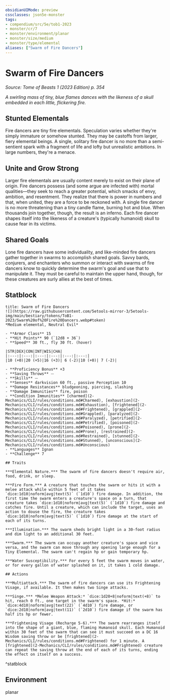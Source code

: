 ```yaml
---
obsidianUIMode: preview
cssclasses: json5e-monster
tags:
- compendium/src/5e/tob1-2023
- monster/cr/7
- monster/environment/planar
- monster/size/medium
- monster/type/elemental
aliases: ["Swarm of Fire Dancers"]
---
```

# Swarm of Fire Dancers
*Source: Tome of Beasts 1 (2023 Edition) p. 354*  

*A swirling mass of tiny, blue flames dances with the likeness of a skull embedded in each little, flickering fire.*

## Stunted Elementals

Fire dancers are tiny fire elementals. Speculation varies whether they're simply immature or somehow stunted. They may be castoffs from larger, fiery elemental beings. A single, solitary fire dancer is no more than a semi-sentient spark with a fragment of life and lofty but unrealistic ambitions. In large numbers, they're a menace.

## Unite and Grow Strong

Larger fire elementals are usually content merely to exist on their plane of origin. Fire dancers possess (and some argue are infected with) mortal qualities—they seek to reach a greater potential, which smacks of envy, ambition, and resentment. They realize that there is power in numbers and that, when united, they are a force to be reckoned with. A single fire dancer is no more threatening than a tiny candle flame, burning hot and blue. When thousands join together, though, the result is an inferno. Each fire dancer shapes itself into the likeness of a creature's (typically humanoid) skull to cause fear in its victims.

## Shared Goals

Lone fire dancers have some individuality, and like-minded fire dancers gather together in swarms to accomplish shared goals. Savvy bards, conjurers, and enchanters who summon or interact with swarms of fire dancers know to quickly determine the swarm's goal and use that to manipulate it. They must be careful to maintain the upper hand, though, for these creatures are surly allies at the best of times.

## Statblock

```ad-statblock
title: Swarm of Fire Dancers
![](https://raw.githubusercontent.com/5etools-mirror-3/5etools-img/main/bestiary/tokens/ToB1-2023/Swarm%20of%20Fire%20Dancers.webp#token)
*Medium elemental, Neutral Evil*

- **Armor Class** 15
- **Hit Points** 90 (`12d8 + 36`)
- **Speed** 30 ft., fly 30 ft. (hover)

|STR|DEX|CON|INT|WIS|CHA|
|:---:|:---:|:---:|:---:|:---:|:---:|
|10 (+0)|20 (+5)|16 (+3)| 6 (-2)|10 (+0)| 7 (-2)|

- **Proficiency Bonus** +3
- **Saving Throws** ⏤
- **Skills** ⏤
- **Senses** darkvision 60 ft., passive Perception 10
- **Damage Resistances** bludgeoning, piercing, slashing
- **Damage Immunities** fire, poison
- **Condition Immunities** [charmed](2-Mechanics/CLI/rules/conditions.md#Charmed), [exhaustion](2-Mechanics/CLI/rules/conditions.md#Exhaustion), [frightened](2-Mechanics/CLI/rules/conditions.md#Frightened), [grappled](2-Mechanics/CLI/rules/conditions.md#Grappled), [paralyzed](2-Mechanics/CLI/rules/conditions.md#Paralyzed), [petrified](2-Mechanics/CLI/rules/conditions.md#Petrified), [poisoned](2-Mechanics/CLI/rules/conditions.md#Poisoned), [prone](2-Mechanics/CLI/rules/conditions.md#Prone), [restrained](2-Mechanics/CLI/rules/conditions.md#Restrained), [stunned](2-Mechanics/CLI/rules/conditions.md#Stunned), [unconscious](2-Mechanics/CLI/rules/conditions.md#Unconscious)
- **Languages** Ignan
- **Challenge** 7

## Traits

***Elemental Nature.*** The swarm of fire dancers doesn't require air, food, drink, or sleep.

***Fire Form.*** A creature that touches the swarm or hits it with a melee attack while within 5 feet of it takes `dice:1d10|noform|avg|text(5)` (`1d10`) fire damage. In addition, the first time the swarm enters a creature's space on a turn, that creature takes `dice:1d10|noform|avg|text(5)` (`1d10`) fire damage and catches fire. Until a creature, which can include the target, uses an action to douse the fire, the creature takes `dice:1d10|noform|avg|text(5)` (`1d10`) fire damage at the start of each of its turns.

***Illumination.*** The swarm sheds bright light in a 30-foot radius and dim light to an additional 30 feet.

***Swarm.*** The swarm can occupy another creature's space and vice versa, and the swarm can move through any opening large enough for a Tiny Elemental. The swarm can't regain hp or gain temporary hp.

***Water Susceptibility.*** For every 5 feet the swarm moves in water, or for every gallon of water splashed on it, it takes 1 cold damage.

## Actions

***Multiattack.*** The swarm of fire dancers can use its Frightening Visage, if available. It then makes two Singe attacks.

***Singe.*** *Melee Weapon Attack:* `dice:1d20+8|noform|text(+8)` to hit, reach 0 ft., one target in the swarm's space. *Hit:* `dice:4d10|noform|avg|text(22)` (`4d10`) fire damage, or `dice:2d10|noform|avg|text(11)` (`2d10`) fire damage if the swarm has half its hp or fewer.

***Frightening Visage (Recharge 5-6).*** The swarm rearranges itself into the shape of a giant, blue, flaming Humanoid skull. Each Humanoid within 30 feet of the swarm that can see it must succeed on a DC 16 Wisdom saving throw or be [frightened](2-Mechanics/CLI/rules/conditions.md#Frightened) for 1 minute. A [frightened](2-Mechanics/CLI/rules/conditions.md#Frightened) creature can repeat the saving throw at the end of each of its turns, ending the effect on itself on a success.
```
^statblock

## Environment

planar